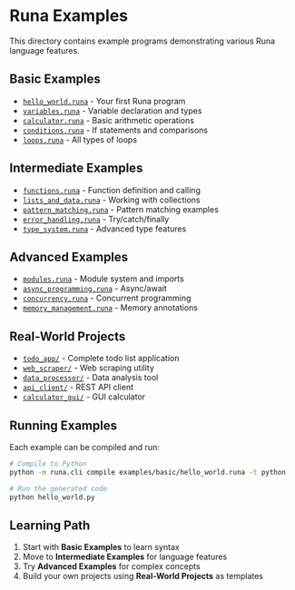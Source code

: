 # Runa Examples

This directory contains example programs demonstrating various Runa language features.

## Basic Examples

- [`hello_world.runa`](basic/hello_world.runa) - Your first Runa program
- [`variables.runa`](basic/variables.runa) - Variable declaration and types
- [`calculator.runa`](basic/calculator.runa) - Basic arithmetic operations
- [`conditions.runa`](basic/conditions.runa) - If statements and comparisons
- [`loops.runa`](basic/loops.runa) - All types of loops

## Intermediate Examples

- [`functions.runa`](intermediate/functions.runa) - Function definition and calling
- [`lists_and_data.runa`](intermediate/lists_and_data.runa) - Working with collections
- [`pattern_matching.runa`](intermediate/pattern_matching.runa) - Pattern matching examples
- [`error_handling.runa`](intermediate/error_handling.runa) - Try/catch/finally
- [`type_system.runa`](intermediate/type_system.runa) - Advanced type features

## Advanced Examples

- [`modules.runa`](advanced/modules.runa) - Module system and imports
- [`async_programming.runa`](advanced/async_programming.runa) - Async/await
- [`concurrency.runa`](advanced/concurrency.runa) - Concurrent programming
- [`memory_management.runa`](advanced/memory_management.runa) - Memory annotations

## Real-World Projects

- [`todo_app/`](projects/todo_app/) - Complete todo list application
- [`web_scraper/`](projects/web_scraper/) - Web scraping utility
- [`data_processor/`](projects/data_processor/) - Data analysis tool
- [`api_client/`](projects/api_client/) - REST API client
- [`calculator_gui/`](projects/calculator_gui/) - GUI calculator

## Running Examples

Each example can be compiled and run:

```bash
# Compile to Python
python -m runa.cli compile examples/basic/hello_world.runa -t python

# Run the generated code
python hello_world.py
```

## Learning Path

1. Start with **Basic Examples** to learn syntax
2. Move to **Intermediate Examples** for language features
3. Try **Advanced Examples** for complex concepts
4. Build your own projects using **Real-World Projects** as templates